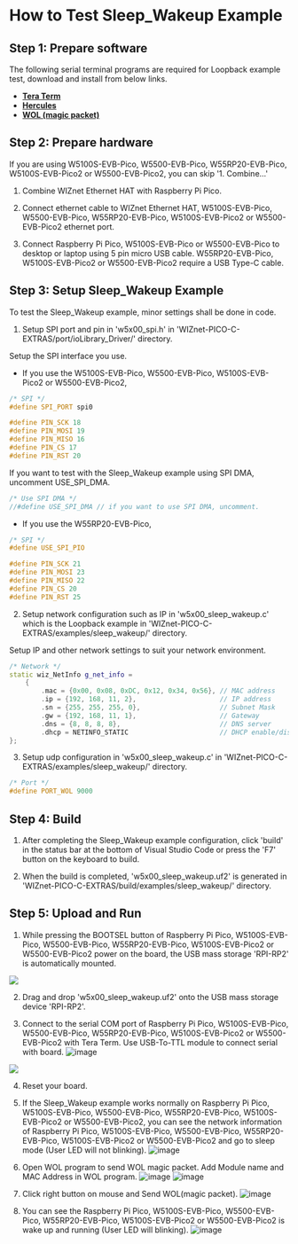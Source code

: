 # How to Test Sleep_Wakeup Example



## Step 1: Prepare software

The following serial terminal programs are required for Loopback example test, download and install from below links.

- [**Tera Term**][link-tera_term]
- [**Hercules**][link-hercules]
- [**WOL (magic packet)**][link-wol]


## Step 2: Prepare hardware

If you are using W5100S-EVB-Pico, W5500-EVB-Pico, W55RP20-EVB-Pico, W5100S-EVB-Pico2 or W5500-EVB-Pico2, you can skip '1. Combine...'

1. Combine WIZnet Ethernet HAT with Raspberry Pi Pico.

2. Connect ethernet cable to WIZnet Ethernet HAT, W5100S-EVB-Pico, W5500-EVB-Pico, W55RP20-EVB-Pico, W5100S-EVB-Pico2 or W5500-EVB-Pico2 ethernet port.

3. Connect Raspberry Pi Pico, W5100S-EVB-Pico or W5500-EVB-Pico to desktop or laptop using 5 pin micro USB cable. W55RP20-EVB-Pico, W5100S-EVB-Pico2 or W5500-EVB-Pico2 require a USB Type-C cable.



## Step 3: Setup Sleep_Wakeup Example

To test the Sleep_Wakeup example, minor settings shall be done in code.

1. Setup SPI port and pin in 'w5x00_spi.h' in 'WIZnet-PICO-C-EXTRAS/port/ioLibrary_Driver/' directory.

Setup the SPI interface you use.
- If you use the W5100S-EVB-Pico, W5500-EVB-Pico, W5100S-EVB-Pico2 or W5500-EVB-Pico2,

```cpp
/* SPI */
#define SPI_PORT spi0

#define PIN_SCK 18
#define PIN_MOSI 19
#define PIN_MISO 16
#define PIN_CS 17
#define PIN_RST 20
```

If you want to test with the Sleep_Wakeup example using SPI DMA, uncomment USE_SPI_DMA.

```cpp
/* Use SPI DMA */
//#define USE_SPI_DMA // if you want to use SPI DMA, uncomment.
```
- If you use the W55RP20-EVB-Pico,
```cpp
/* SPI */
#define USE_SPI_PIO

#define PIN_SCK 21
#define PIN_MOSI 23
#define PIN_MISO 22
#define PIN_CS 20
#define PIN_RST 25
```

2. Setup network configuration such as IP in 'w5x00_sleep_wakeup.c' which is the Loopback example in 'WIZnet-PICO-C-EXTRAS/examples/sleep_wakeup/' directory.

Setup IP and other network settings to suit your network environment.

```cpp
/* Network */
static wiz_NetInfo g_net_info =
    {
        .mac = {0x00, 0x08, 0xDC, 0x12, 0x34, 0x56}, // MAC address
        .ip = {192, 168, 11, 2},                     // IP address
        .sn = {255, 255, 255, 0},                    // Subnet Mask
        .gw = {192, 168, 11, 1},                     // Gateway
        .dns = {8, 8, 8, 8},                         // DNS server
        .dhcp = NETINFO_STATIC                       // DHCP enable/disable
};
```

3. Setup udp configuration in 'w5x00_sleep_wakeup.c' in 'WIZnet-PICO-C-EXTRAS/examples/sleep_wakeup/' directory.

```cpp
/* Port */
#define PORT_WOL 9000
```



## Step 4: Build

1. After completing the Sleep_Wakeup example configuration, click 'build' in the status bar at the bottom of Visual Studio Code or press the 'F7' button on the keyboard to build.

2. When the build is completed, 'w5x00_sleep_wakeup.uf2' is generated in 'WIZnet-PICO-C-EXTRAS/build/examples/sleep_wakeup/' directory.



## Step 5: Upload and Run

1. While pressing the BOOTSEL button of Raspberry Pi Pico, W5100S-EVB-Pico, W5500-EVB-Pico, W55RP20-EVB-Pico, W5100S-EVB-Pico2 or W5500-EVB-Pico2 power on the board, the USB mass storage 'RPI-RP2' is automatically mounted.

![][link-raspberry_pi_pico_usb_mass_storage]

2. Drag and drop 'w5x00_sleep_wakeup.uf2' onto the USB mass storage device 'RPI-RP2'.

3. Connect to the serial COM port of Raspberry Pi Pico, W5100S-EVB-Pico, W5500-EVB-Pico, W55RP20-EVB-Pico, W5100S-EVB-Pico2 or W5500-EVB-Pico2 with Tera Term.
Use USB-To-TTL module to connect serial with board.
![image](https://github.com/user-attachments/assets/88888772-8a6f-4605-87b9-afb579da721c)

![][link-connect_to_serial_com_port]

4. Reset your board.

5. If the Sleep_Wakeup example works normally on Raspberry Pi Pico, W5100S-EVB-Pico, W5500-EVB-Pico, W55RP20-EVB-Pico, W5100S-EVB-Pico2 or W5500-EVB-Pico2, you can see the network information of Raspberry Pi Pico, W5100S-EVB-Pico, W5500-EVB-Pico, W55RP20-EVB-Pico, W5100S-EVB-Pico2 or W5500-EVB-Pico2 and go to sleep mode (User LED will not blinking).
![image](https://github.com/user-attachments/assets/866ed418-f830-4fd9-b47e-fe38d8dceb08)

6. Open WOL program to send WOL magic packet.
Add Module name and MAC Address in WOL program.
![image](https://github.com/user-attachments/assets/2aca17d1-f364-4d2d-842e-b769d5fbd1f4)
![image](https://github.com/user-attachments/assets/227b949e-91d0-415c-9637-cdc423f7cffc)

7. Click right button on mouse and Send WOL(magic packet).
![image](https://github.com/user-attachments/assets/4e3f75ba-79f3-428e-8230-742ef88e72b0)

8. You can see the Raspberry Pi Pico, W5100S-EVB-Pico, W5500-EVB-Pico, W55RP20-EVB-Pico, W5100S-EVB-Pico2 or W5500-EVB-Pico2 is wake up and running (User LED will blinking).
![image](https://github.com/user-attachments/assets/26f0184d-385b-4748-8c12-e61cb7d72bf3)





<!--
Link
-->

[link-tera_term]: https://osdn.net/projects/ttssh2/releases/
[link-hercules]: https://www.hw-group.com/software/hercules-setup-utility
[link-wol]: https://apps.microsoft.com/detail/9nblggh51pb3?hl=ko-KR&gl=KR
[link-raspberry_pi_pico_usb_mass_storage]: https://github.com/WIZnet-ioNIC/WIZnet-PICO-C/blob/main/static/images/loopback/raspberry_pi_pico_usb_mass_storage.png
[link-connect_to_serial_com_port]: https://github.com/WIZnet-ioNIC/WIZnet-PICO-C/blob/main/static/images/loopback/connect_to_serial_com_port.png
[link-see_network_information_of_raspberry_pi_pico_and_open_loopback_server]: https://github.com/WIZnet-ioNIC/WIZnet-PICO-C/blob/main/static/images/loopback/see_network_information_of_raspberry_pi_pico_and_open_loopback_server.png
[link-connect_to_loopback_server_using_hercules_tcp_client_1]: https://github.com/WIZnet-ioNIC/WIZnet-PICO-C/blob/main/static/images/loopback/connect_to_loopback_server_using_hercules_tcp_client_1.png
[link-connect_to_loopback_server_using_hercules_tcp_client_2]: https://github.com/WIZnet-ioNIC/WIZnet-PICO-C/blob/main/static/images/loopback/connect_to_loopback_server_using_hercules_tcp_client_2.png
[link-receive_back_sent_message]: https://github.com/WIZnet-ioNIC/WIZnet-PICO-C/blob/main/static/images/loopback/receive_back_sent_message.png
